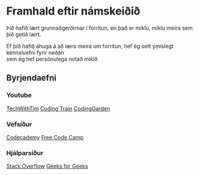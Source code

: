 # Framhald eftir námskeiðið

<p>Þið hafið lært grunnaðgerðirnar í forritun, en það er miklu, miklu meira sem þið getið lært.</p>
<p>Ef þið hafið áhuga á að læra meira um forritun, hef ég sett ýmislegt kennsluefni fyrir neðan <br>sem ég hef persónulega notað mikið</p>

## Byrjendaefni

### Youtube
[TechWithTim](https://www.youtube.com/c/TechWithTim)
[Coding Train](https://www.youtube.com/c/TheCodingTrain)
[CodingGarden](https://www.youtube.com/c/CodingGarden)

### Vefsíður
[Codecademy](https://www.codecademy.com)
[Free Code Camp](https://www.freecodecamp.org)

### Hjálparsíður
[Stack Overflow](https://stackoverflow.com)
[Geeks for Geeks](https://www.geeksforgeeks.org)
